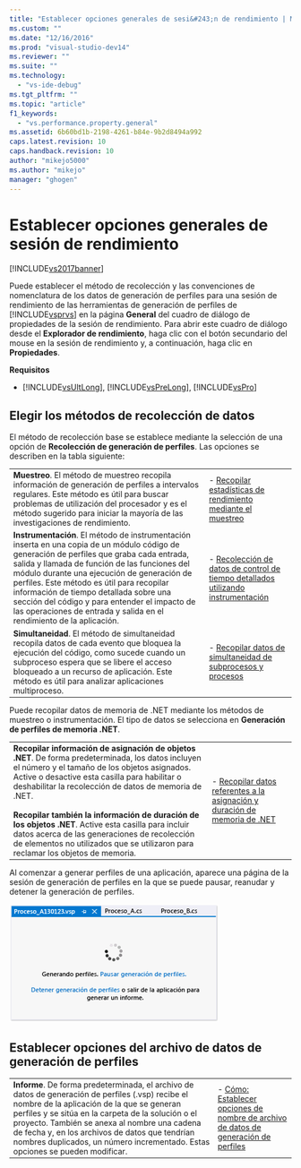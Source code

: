 ```yaml
---
title: "Establecer opciones generales de sesi&#243;n de rendimiento | Microsoft Docs"
ms.custom: ""
ms.date: "12/16/2016"
ms.prod: "visual-studio-dev14"
ms.reviewer: ""
ms.suite: ""
ms.technology: 
  - "vs-ide-debug"
ms.tgt_pltfrm: ""
ms.topic: "article"
f1_keywords: 
  - "vs.performance.property.general"
ms.assetid: 6b60bd1b-2198-4261-b84e-9b2d8494a992
caps.latest.revision: 10
caps.handback.revision: 10
author: "mikejo5000"
ms.author: "mikejo"
manager: "ghogen"
---
```

# Establecer opciones generales de sesi&#243;n de rendimiento
[!INCLUDE[vs2017banner](../code-quality/includes/vs2017banner.md)]

Puede establecer el método de recolección y las convenciones de nomenclatura de los datos de generación de perfiles para una sesión de rendimiento de las herramientas de generación de perfiles de [!INCLUDE[vsprvs](../code-quality/includes/vsprvs_md.md)] en la página **General** del cuadro de diálogo de propiedades de la sesión de rendimiento.  Para abrir este cuadro de diálogo desde el **Explorador de rendimiento**, haga clic con el botón secundario del mouse en la sesión de rendimiento y, a continuación, haga clic en **Propiedades**.  
  
 **Requisitos**  
  
-   [!INCLUDE[vsUltLong](../code-quality/includes/vsultlong_md.md)], [!INCLUDE[vsPreLong](../code-quality/includes/vsprelong_md.md)], [!INCLUDE[vsPro](../code-quality/includes/vspro_md.md)]  
  
## Elegir los métodos de recolección de datos  
 El método de recolección base se establece mediante la selección de una opción de **Recolección de generación de perfiles**.  Las opciones se describen en la tabla siguiente:  
  
|||  
|-|-|  
|**Muestreo**.  El método de muestreo recopila información de generación de perfiles a intervalos regulares.  Este método es útil para buscar problemas de utilización del procesador y es el método sugerido para iniciar la mayoría de las investigaciones de rendimiento.|-   [Recopilar estadísticas de rendimiento mediante el muestreo](../profiling/collecting-performance-statistics-by-using-sampling.md)|  
|**Instrumentación**.  El método de instrumentación inserta en una copia de un módulo código de generación de perfiles que graba cada entrada, salida y llamada de función de las funciones del módulo durante una ejecución de generación de perfiles.  Este método es útil para recopilar información de tiempo detallada sobre una sección del código y para entender el impacto de las operaciones de entrada y salida en el rendimiento de la aplicación.|-   [Recolección de datos de control de tiempo detallados utilizando instrumentación](../profiling/collecting-detailed-timing-data-by-using-instrumentation.md)|  
|**Simultaneidad**.  El método de simultaneidad recopila datos de cada evento que bloquea la ejecución del código, como sucede cuando un subproceso espera que se libere el acceso bloqueado a un recurso de aplicación.  Este método es útil para analizar aplicaciones multiproceso.|-   [Recopilar datos de simultaneidad de subprocesos y procesos](../profiling/collecting-thread-and-process-concurrency-data.md)|  
  
 Puede recopilar datos de memoria de .NET mediante los métodos de muestreo o instrumentación.  El tipo de datos se selecciona en **Generación de perfiles de memoria .NET**.  
  
|||  
|-|-|  
|**Recopilar información de asignación de objetos .NET**.  De forma predeterminada, los datos incluyen el número y el tamaño de los objetos asignados.  Active o desactive esta casilla para habilitar o deshabilitar la recolección de datos de memoria de .NET.<br /><br /> **Recopilar también la información de duración de los objetos .NET**.  Active esta casilla para incluir datos acerca de las generaciones de recolección de elementos no utilizados que se utilizaron para reclamar los objetos de memoria.|-   [Recopilar datos referentes a la asignación y duración de memoria de .NET](../profiling/collecting-dotnet-memory-allocation-and-lifetime-data.md)|  
  
 Al comenzar a generar perfiles de una aplicación, aparece una página de la sesión de generación de perfiles en la que se puede pausar, reanudar y detener la generación de perfiles.  
  
 ![Página de sesión de generación de perfiles](../profiling/media/prof_profilingsessionpage.png "PROF\_ProfilingSessionPage")  
  
## Establecer opciones del archivo de datos de generación de perfiles  
  
|||  
|-|-|  
|**Informe**.  De forma predeterminada, el archivo de datos de generación de perfiles \(.vsp\) recibe el nombre de la aplicación de la que se generan perfiles y se sitúa en la carpeta de la solución o el proyecto.  También se anexa al nombre una cadena de fecha y, en los archivos de datos que tendrían nombres duplicados, un número incrementado.  Estas opciones se pueden modificar.|-   [Cómo: Establecer opciones de nombre de archivo de datos de generación de perfiles](../profiling/how-to-set-performance-data-file-name-options.md)|